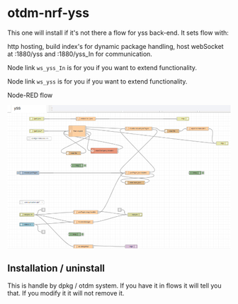# otdm-nrf-yss

This one will install if it's not there a flow for yss back-end. It sets flow with:

http hosting, build index's for dynamic package handling, host webSocket at :1880/yss and :1880/yss_In for communication.

Node link `ws_yss_In` is for you if you want to extend functionality.

Node link  `ws_yss` is for you if you want to extend functionality.



Node-RED flow

![](./flow.png)



## Installation / uninstall

This is handle by dpkg / otdm system. If you have it in flows it will tell you that. If you modify it it will not remove it.
